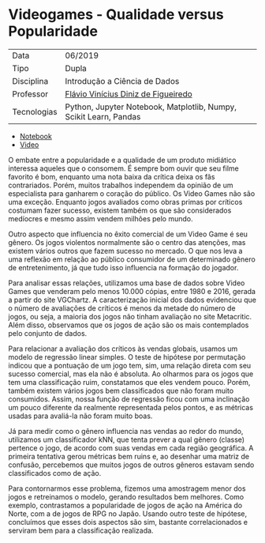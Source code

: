 # Videogames - Qualidade versus Popularidade

|  |  |
|------|------|
| Data | 06/2019 |
| Tipo | Dupla |
| Disciplina | Introdução a Ciência de Dados |
| Professor | [Flávio Vinícius Diniz de Figueiredo](http://lattes.cnpq.br/9481210393304645) |
| Tecnologias | Python, Jupyter Notebook, Matplotlib, Numpy, Scikit Learn, Pandas |

- [Notebook](https://github.com/helenapato/ProjetoFinal_ICD_201901/blob/master/NotebookProjetoFinalVideoGames.ipynb)
- [Video](https://www.youtube.com/watch?v=8a3kgH6a2Ms&feature=youtu.be)

O embate entre a popularidade e a qualidade de um produto midiático interessa aqueles que o consomem. É sempre bom ouvir que seu filme favorito é bom, enquanto uma nota baixa da crítica deixa os fãs contrariados. Porém, muitos trabalhos independem da opinião de um especialista para ganharem o coração do público. Os Video Games não são uma exceção. Enquanto jogos avaliados como obras primas por críticos costumam fazer sucesso, existem também os que são considerados medíocres e mesmo assim vendem milhões pelo mundo.

Outro aspecto que influencia no êxito comercial de um Video Game é seu gênero. Os jogos violentos normalmente são o centro das atenções, mas existem vários outros que fazem sucesso no mercado. O que nos leva a uma reflexão em relação ao público consumidor de um determinado gênero de entretenimento, já que tudo isso influencia na formação do jogador.

Para analisar essas relações, utilizamos uma base de dados sobre Video Games que venderam pelo menos 10.000 cópias, entre 1980 e 2016, gerada a partir do site VGChartz. A caracterização inicial dos dados evidenciou que o número de avaliações de críticos é menos da metade do número de jogos, ou seja, a maioria dos jogos não tinham avaliação no site Metacritic. Além disso, observamos que os jogos de ação são os mais contemplados pelo conjunto de dados.

Para relacionar a avaliação dos críticos às vendas globais, usamos um modelo de regressão linear simples. O teste de hipótese por permutação indicou que a pontuação de um jogo tem, sim, uma relação direta com seu sucesso comercial, mas ela não é absoluta. Ao olharmos para os jogos que tem uma classificação ruim, constatamos que eles vendem pouco. Porém, também existem vários jogos bem classificados que não foram muito consumidos. Assim, nossa função de regressão ficou com uma inclinação um pouco diferente da realmente representada pelos pontos, e as métricas usadas para avaliá-la não foram muito boas.

Já para medir como o gênero influencia nas vendas ao redor do mundo, utilizamos um classificador kNN, que tenta prever a qual gênero (classe) pertence o jogo, de acordo com suas vendas em cada região geográfica. A primeira tentativa gerou métricas bem ruins e, ao desenhar uma matriz de confusão, percebemos que muitos jogos de outros gêneros estavam sendo classificados como de ação. 

Para contornarmos esse problema, fizemos uma amostragem menor dos jogos e retreinamos o modelo, gerando resultados bem melhores. Como exemplo, contrastamos a popularidade de jogos de ação na América do Norte, com a de jogos de RPG no Japão. Usando outro teste de hipótese, concluímos que esses dois aspectos são sim, bastante correlacionados e serviram bem para a classificação realizada.
